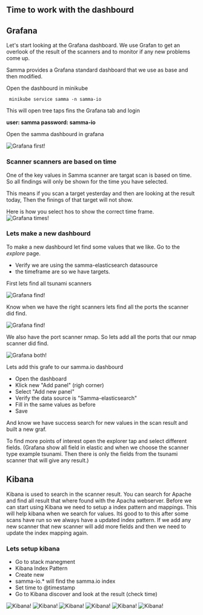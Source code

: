 ## Time to work with the dashbourd


## Grafana
Let's start looking at the Grafana dashboard. We use Grafan to get an overlook of the result of the scanners and to monitor 
if any new problems come up.

Samma provides a Grafana standard dashboard that we use as base and then modified.


Open the dashbourd in minikube


```
 minikube service samma -n samma-io
```
This will open tree taps fins the Grafana tab and login 

**user: samma password: samma-io**

Open the samma dashbourd in grafana

![Grafana first!](assets/grafana1.png)

### Scanner scanners are based on time

One of the key values in Samma scanner are targat scan is based on time.
So all findings will only be shown for the time you have selected.

This means if you scan a target yesterday and then are looking at the result today, Then the finings of that target will not show.


Here is how you select hos to show the correct time frame.
![Grafana times!](assets/grafana2.png)



### Lets make a new dashbourd
To make a new dashbourd let find some values that we like. Go to the *explore* page.
- Verify we are using the samma-elasticsearch datasource
- the timeframe are so we have targets.

First lets find all tsunami scanners

![Grafana find!](assets/grafana3.png)



Know when we have the right scanners lets find all the ports the scanner did find.

![Grafana find!](assets/grafana4.png)



We also have the port scanner nmap. So lets add all the ports that our nmap scanner did find.


![Grafana both!](assets/grafana5.png)


Lets add this grafe to our samma.io dashbourd

- Open the dashboard
- Klick new "Add panel" (righ corner)
- Select "Add new panel"
- Verify the data source is "Samma-elasticsearch"
- Fill in the same values as before
- Save

And know we have success search for new values in the scan result and built a new graf.



To find more points of interest open the explorer tap and select different fields. 
(Grafana show all field in elastic and when we choose the scanner type example tsunami. Then there is only the fields from the tsunami scanner that will give any result.)






## Kibana
Kibana is used to search in the scanner result. You can search for Apache and find all result that where found with the Apacha webserver.
Before we can start using Kibana we need to setup a index pattern and mappings. This will help kibana when we search for values.
Itś good to to this after some scans have run so we always have a updated index pattern. If we add any new scanner that new scanner will add more fields and then we need to update the index mapping again.



### Lets setup kibana
- Go to stack manegment
- Kibana Index Pattern
- Create new 
- samma-io.* will find the samma.io index 
- Set time to @timestamp
- Go to Kibana discover and look at the result (check time)





![Kibana!](assets/kibana1.png)
![Kibana!](assets/kibana2.png)
![Kibana!](assets/kibana3.png)
![Kibana!](assets/kibana4.png)
![Kibana!](assets/kibana5.png)
![Kibana!](assets/kibana6.png)



